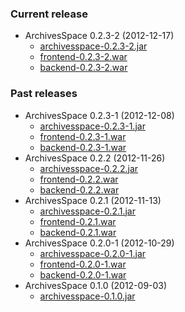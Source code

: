 ### Current release

* ArchivesSpace 0.2.3-2 (2012-12-17)
    * [archivesspace-0.2.3-2.jar](https://s3.amazonaws.com/archivesspace/public-files/archivesspace.v0.2.3-2.jar)
    * [frontend-0.2.3-2.war](https://s3.amazonaws.com/archivesspace/public-files/frontend.v0.2.3-2.war)
    * [backend-0.2.3-2.war](https://s3.amazonaws.com/archivesspace/public-files/backend.v0.2.3-2.war)

### Past releases

* ArchivesSpace 0.2.3-1 (2012-12-08)
    * [archivesspace-0.2.3-1.jar](https://s3.amazonaws.com/archivesspace/public-files/archivesspace.v0.2.3-1.jar)
    * [frontend-0.2.3-1.war](https://s3.amazonaws.com/archivesspace/public-files/frontend.v0.2.3-1.war)
    * [backend-0.2.3-1.war](https://s3.amazonaws.com/archivesspace/public-files/backend.v0.2.3-1.war)
* ArchivesSpace 0.2.2 (2012-11-26)
    * [archivesspace-0.2.2.jar](https://s3.amazonaws.com/archivesspace/public-files/archivesspace.v0.2.2.jar)
    * [frontend-0.2.2.war](https://s3.amazonaws.com/archivesspace/public-files/frontend.v0.2.2.war)
    * [backend-0.2.2.war](https://s3.amazonaws.com/archivesspace/public-files/backend.v0.2.2.war)
* ArchivesSpace 0.2.1 (2012-11-13)
    * [archivesspace-0.2.1.jar](https://s3.amazonaws.com/archivesspace/public-files/archivesspace.v0.2.1.jar)
    * [frontend-0.2.1.war](https://s3.amazonaws.com/archivesspace/public-files/frontend.v0.2.1.war)
    * [backend-0.2.1.war](https://s3.amazonaws.com/archivesspace/public-files/backend.v0.2.1.war)
* ArchivesSpace 0.2.0-1 (2012-10-29)
    * [archivesspace-0.2.0-1.jar](https://s3.amazonaws.com/archivesspace/public-files/archivesspace.v0.2.0-1.jar)
    * [frontend-0.2.0-1.war](https://s3.amazonaws.com/archivesspace/public-files/frontend.v0.2.0-1.war)
    * [backend-0.2.0-1.war](https://s3.amazonaws.com/archivesspace/public-files/backend.v0.2.0-1.war)
* ArchivesSpace 0.1.0 (2012-09-03)
    * [archivesspace-0.1.0.jar](https://github.com/downloads/archivesspace/archivesspace/archivesspace-0.1.0.jar)